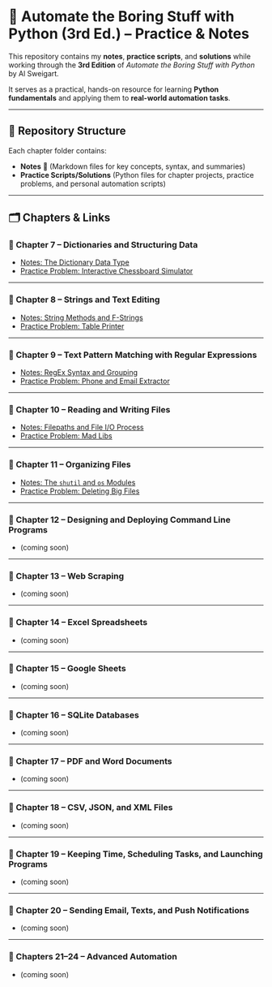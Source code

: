 # 🐍 Automate the Boring Stuff with Python (3rd Ed.) – Practice & Notes

This repository contains my **notes**, **practice scripts**, and **solutions** while working through the **3rd Edition** of *Automate the Boring Stuff with Python* by Al Sweigart. 

It serves as a practical, hands-on resource for learning **Python fundamentals** and applying them to **real-world automation tasks**. 

---

## 📂 Repository Structure

Each chapter folder contains:

- **Notes** 📝 (Markdown files for key concepts, syntax, and summaries)
- **Practice Scripts/Solutions** (Python files for chapter projects, practice problems, and personal automation scripts)

---

## 🗂 Chapters & Links

### 🔹 Chapter 7 – Dictionaries and Structuring Data
- [Notes: The Dictionary Data Type](./Chapter07_Dictionaries/Notes_Chapter7.md)
- [Practice Problem: Interactive Chessboard Simulator](./Chapter07_Dictionaries/Ch7_ChessboardSimulator.py)

---

### 🔹 Chapter 8 – Strings and Text Editing
- [Notes: String Methods and F-Strings](./Chapter08_Strings/Notes_Chapter8.md)
- [Practice Problem: Table Printer](./Chapter08_Strings/Ch8_TablePrinter.py)

---

### 🔹 Chapter 9 – Text Pattern Matching with Regular Expressions
- [Notes: RegEx Syntax and Grouping](./Chapter09_Regex/Notes_Chapter9.md)
- [Practice Problem: Phone and Email Extractor](./Chapter09_Regex/Ch9_PhoneEmailExtractor.py)

---

### 🔹 Chapter 10 – Reading and Writing Files
- [Notes: Filepaths and File I/O Process](./Chapter10_Files/Notes_Chapter10.md)
- [Practice Problem: Mad Libs](./Chapter10_Files/Ch10_MadLibs.py)

---

### 🔹 Chapter 11 – Organizing Files
- [Notes: The `shutil` and `os` Modules](./Chapter11_OrganizingFiles/Notes_Chapter11.md)
- [Practice Problem: Deleting Big Files](./Chapter11_OrganizingFiles/Ch11_DeleteBigFiles.py)

---

### 🔹 Chapter 12 – Designing and Deploying Command Line Programs
- (coming soon)

---

### 🔹 Chapter 13 – Web Scraping
- (coming soon)

---

### 🔹 Chapter 14 – Excel Spreadsheets
- (coming soon)

---

### 🔹 Chapter 15 – Google Sheets
- (coming soon)

---

### 🔹 Chapter 16 – SQLite Databases
- (coming soon)

---

### 🔹 Chapter 17 – PDF and Word Documents
- (coming soon)

---

### 🔹 Chapter 18 – CSV, JSON, and XML Files
- (coming soon)

---

### 🔹 Chapter 19 – Keeping Time, Scheduling Tasks, and Launching Programs
- (coming soon)

---

### 🔹 Chapter 20 – Sending Email, Texts, and Push Notifications
- (coming soon)

---

### 🔹 Chapters 21–24 – Advanced Automation
- (coming soon)
